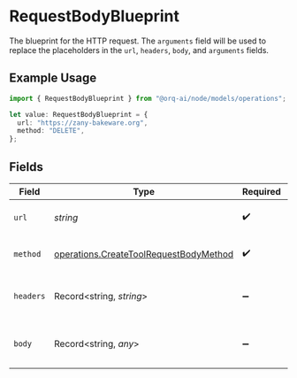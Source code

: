 # RequestBodyBlueprint

The blueprint for the HTTP request. The `arguments` field will be used to replace the placeholders in the `url`, `headers`, `body`, and `arguments` fields.

## Example Usage

```typescript
import { RequestBodyBlueprint } from "@orq-ai/node/models/operations";

let value: RequestBodyBlueprint = {
  url: "https://zany-bakeware.org",
  method: "DELETE",
};
```

## Fields

| Field                                                                                            | Type                                                                                             | Required                                                                                         | Description                                                                                      |
| ------------------------------------------------------------------------------------------------ | ------------------------------------------------------------------------------------------------ | ------------------------------------------------------------------------------------------------ | ------------------------------------------------------------------------------------------------ |
| `url`                                                                                            | *string*                                                                                         | :heavy_check_mark:                                                                               | The URL to send the request to.                                                                  |
| `method`                                                                                         | [operations.CreateToolRequestBodyMethod](../../models/operations/createtoolrequestbodymethod.md) | :heavy_check_mark:                                                                               | The HTTP method to use.                                                                          |
| `headers`                                                                                        | Record<string, *string*>                                                                         | :heavy_minus_sign:                                                                               | The headers to send with the request.                                                            |
| `body`                                                                                           | Record<string, *any*>                                                                            | :heavy_minus_sign:                                                                               | The body to send with the request.                                                               |